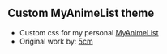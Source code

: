 ## Custom MyAnimeList theme
- Custom css for my personal [MyAnimeList](https://myanimelist.net) 
- Original work by: [5cm](https://valeriolyndon.github.io/Theme-Customiser/theme?t=https://valeriolyndon.github.io/Theme-Customiser-Json/5cm/Gundam.json)
